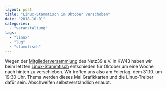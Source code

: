 ```yaml
---
layout: post
title: "Linux-Stammtisch im Oktober verschoben"
date: "2018-10-01"
categories: 
  - "veranstaltung"
tags: 
  - "linux"
  - "lug"
  - "stammtisch"
---
```


Wegen der [Mitgliederversammlung](http://www.netz39.de/events/event/mitgliederversammlung-2/) des Netz39 e.V. in KW43 haben wir beim letzten [Linux-Stammtisch](http://www.netz39.de/2018/linux-stammtisch-und-linux-user-group-magdeburg/) entschieden für Oktober um eine Woche nach hinten zu verschieben. Wir treffen uns also am Feiertag, dem 31.10. um 19:30 Uhr. Thema werden dieses Mal Grafikkarten und die Linux-Treiber dafür sein. Abschweifen selbstverständlich erlaubt.
